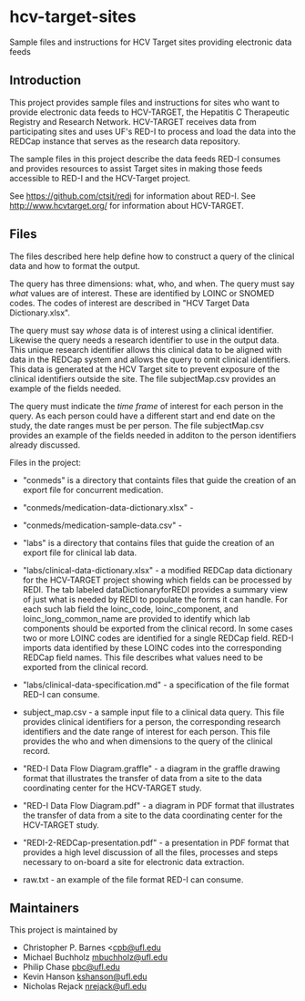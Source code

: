 hcv-target-sites
================

Sample files and instructions for HCV Target sites providing electronic data feeds

## Introduction

This project provides sample files and instructions for sites who want to provide electronic data feeds to HCV-TARGET, the Hepatitis C Therapeutic Registry and Research Network.  HCV-TARGET receives data from participating sites and uses UF's RED-I to process and load the data into the REDCap instance that serves as the research data repository.

The sample files in this project describe the data feeds RED-I consumes and provides resources to assist Target sites in making those feeds accessible to RED-I and the HCV-Target project.  

See https://github.com/ctsit/redi for information about RED-I.
See http://www.hcvtarget.org/ for information about HCV-TARGET.

## Files

The files described here help define how to construct a query of the clinical data and how to format the output.  

The query has three dimensions: what, who, and when.  The query must say _what_ values are of interest.  These are identified by LOINC or SNOMED codes.  The codes of interest are described in "HCV Target Data Dictionary.xlsx".  

The query must say _whose_ data is of interest using a clinical identifier.  Likewise the query needs a research identifier to use in the output data.  This unique research identifier allows this clinical data to be aligned with data in the REDCap system and allows the query to omit clinical identifiers.  This data is generated at the HCV Target site to prevent exposure of the clinical identifiers outside the site.  The file subjectMap.csv provides an example of the fields needed.  

The query must indicate the _time frame_ of interest for each person in the query.  As each person could have a different start and end date on the study, the date ranges must be per person.  The file subjectMap.csv provides an example of the fields needed in additon to the person identifiers already discussed.

Files in the project:

 * "conmeds" is a directory that containts files that guide the creation of an export file for concurrent medication.
 
 * "conmeds/medication-data-dictionary.xlsx" - 
 
 * "conmeds/medication-sample-data.csv" - 
 
 * "labs" is a directory that contains files that guide the creation of an export file for clinical lab data.
 
 * "labs/clinical-data-dictionary.xlsx" - a modified REDCap data dictionary for the HCV-TARGET project showing which fields can be processed by REDI.  The tab labeled dataDictionaryforREDI provides a summary view of just what is needed by REDI to populate the forms it can handle.  For each such lab field the loinc_code, loinc_component, and loinc_long_common_name are provided to identify which lab components should be exported from the clinical record.  In some cases two or more LOINC codes are identified for a single REDCap field.  RED-I imports data identified by these LOINC codes into the corresponding REDCap field names.  This file describes what values need to be exported from the clinical record.
 * "labs/clinical-data-specification.md" - a specification of the file format RED-I can consume. 

 * subject_map.csv - a sample input file to a clinical data query.  This file provides clinical identifiers for a person, the corresponding research identifiers and the date range of interest for each person.  This file provides the who and when dimensions to the query of the clinical record.  
 
 * "RED-I Data Flow Diagram.graffle" - a diagram in the graffle drawing format that illustrates the transfer of data from a site to the data coordinating center for the HCV-TARGET study.
 
 * "RED-I Data Flow Diagram.pdf" - a diagram in PDF format that illustrates the transfer of data from a site to the data coordinating center for the HCV-TARGET study.
 
 * "REDI-2-REDCap-presentation.pdf" - a presentation in PDF format that provides a high level discussion of all the files, processes and steps necessary to on-board a site for electronic data extraction.
 
 * raw.txt - an example of the file format RED-I can consume.

## Maintainers

This project is maintained by 

  * Christopher P. Barnes <cpb@ufl.edu
  * Michael Buchholz <mbuchholz@ufl.edu>
  * Philip Chase <pbc@ufl.edu>
  * Kevin Hanson <kshanson@ufl.edu>
  * Nicholas Rejack <nrejack@ufl.edu>
  >
